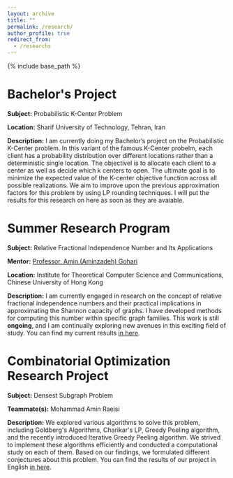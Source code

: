 ```yaml
---
layout: archive
title: ""
permalink: /research/
author_profile: true
redirect_from:
  - /researchs
---
```


{% include base_path %}

Bachelor's Project
======
**Subject:** 
Probabilistic K-Center Problem

**Location:**
Sharif University of Technology, Tehran, Iran

**Description:**
I am currently doing my Bachelor’s project on the Probabilistic K-Center problem. In this variant of the famous K-Center probelm, each client has a probability distribution over different locations rather than a deterministic single location. The objectivel is to allocate each client to a center as well as decide which k centers to open. The ultimate goal is to minimize the expected value of the K-center objective function across all possible realizations. We aim to improve upon the previous approximation factors for this problem by using LP rounding techniques. I will put the results for this research on here as soon as they are avaiable.

Summer Research Program
======
**Subject:** 
Relative Fractional Independence Number and Its Applications

**Mentor:**
[Professor. Amin (Aminzadeh) Gohari](https://www.ie.cuhk.edu.hk/faculty/gohari-amin/)

**Location:**
Institute for Theoretical Computer Science and Communications, Chinese University of Hong Kong

**Description:**
I am currently engaged in research on the concept of relative fractional independence numbers and their practical implications in approximating the Shannon capacity of graphs. I have developed methods for computing this number within specific graph families. This work is still **ongoing**, and I am continually exploring new avenues in this exciting field of study. You can find my current results [in here](/files/Relative_Fractional_Packing_Number_and_Its_Properties.pdf).

Combinatorial Optimization Research Project
======
**Subject:** 
Densest Subgraph Problem

**Teammate(s):**
Mohammad Amin Raeisi

**Description:**
We explored various algorithms to solve this problem, including Goldberg's Algorithms, Charikar's LP, Greedy Peeling algorithm, and the recently introduced Iterative Greedy Peeling algorithm. We strived to implement these algorithms efficiently and conducted a computational study on each of them. Based on our findings, we formulated different conjectures about this problem. You can find the results of our project in English [in here](/files/Densest_Subgraph_Problem.pdf).

